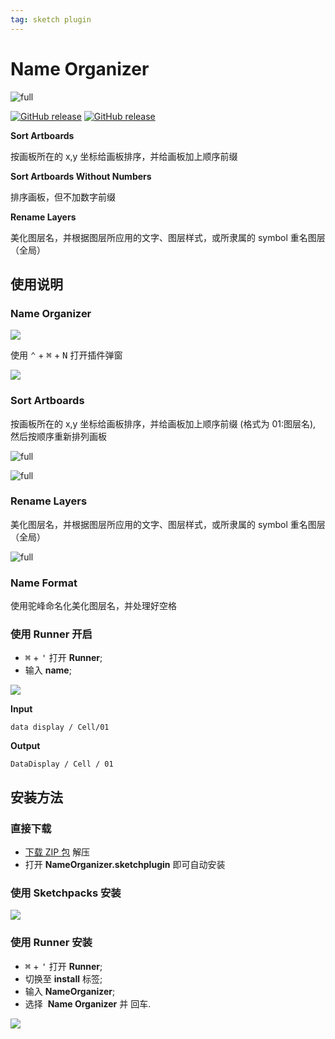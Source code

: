 ```yaml
---
tag: sketch plugin
---
```


# Name Organizer

![full](http://qn.canisminor.cc/2017-09-24-115346.jpg)

[![GitHub release](https://img.shields.io/github/release/canisminor1990/sketch-name-organizer.svg?maxAge=2592000)](https://github.com/canisminor1990/sketch-name-organizer/releases)
[![GitHub release](https://img.shields.io/badge/Works%20with-Sketch%20Runner-blue.svg?colorB=308ADF)](http://bit.ly/SketchRunnerWebsite)

**Sort Artboards**

按画板所在的 x,y 坐标给画板排序，并给画板加上顺序前缀

**Sort Artboards Without Numbers**

排序画板，但不加数字前缀

**Rename Layers**

美化图层名，并根据图层所应用的文字、图层样式，或所隶属的 symbol 重名图层（全局）

## 使用说明

### Name Organizer

![](http://qn.canisminor.cc/2017-09-24-115357.jpg)

使用 <kbd>⌃</kbd> + <kbd>⌘</kbd> + <kbd>N</kbd> 打开插件弹窗

![](http://qn.canisminor.cc/2017-09-24-115417.jpg)

### Sort Artboards

按画板所在的 x,y 坐标给画板排序，并给画板加上顺序前缀 (格式为 01:图层名),
然后按顺序重新排列画板

![full](http://qn.canisminor.cc/2017-09-24-115514.jpg)

![full](http://qn.canisminor.cc/2017-09-24-115428.jpg)

### Rename Layers

美化图层名，并根据图层所应用的文字、图层样式，或所隶属的 symbol 重名图层（全局）

![full](http://qn.canisminor.cc/2017-09-24-115441.jpg)

### Name Format

使用驼峰命名化美化图层名，并处理好空格

### 使用 Runner 开启

* <kbd>⌘</kbd> + <kbd>'</kbd> 打开 **Runner**;
* 输入 **name**;

![](http://qn.canisminor.cc/2017-09-24-115537.jpg)

**Input**

```white
data display / Cell/01
```

**Output**

```white
DataDisplay / Cell / 01
```

## 安装方法

### 直接下载

* [下载 ZIP 包](https://github.com/canisminor1990/sketch-name-organizer/archive/master.zip) 解压
* 打开 **NameOrganizer.sketchplugin** 即可自动安装

### 使用 Sketchpacks 安装

[![](http://qn.canisminor.cc/2017-09-24-115227.jpg)](https://sketchpacks.com/canisminor1990/sketch-select/install)

### 使用 Runner 安装

* <kbd>⌘</kbd> + <kbd>'</kbd> 打开 **Runner**;
* 切换至 **install** 标签;
* 输入 **NameOrganizer**;
* 选择  **Name Organizer** 并 <kbd>回车</kbd>.

[![](http://qn.canisminor.cc/2017-09-24-115206.jpg)](http://bit.ly/SketchRunnerWebsite)
